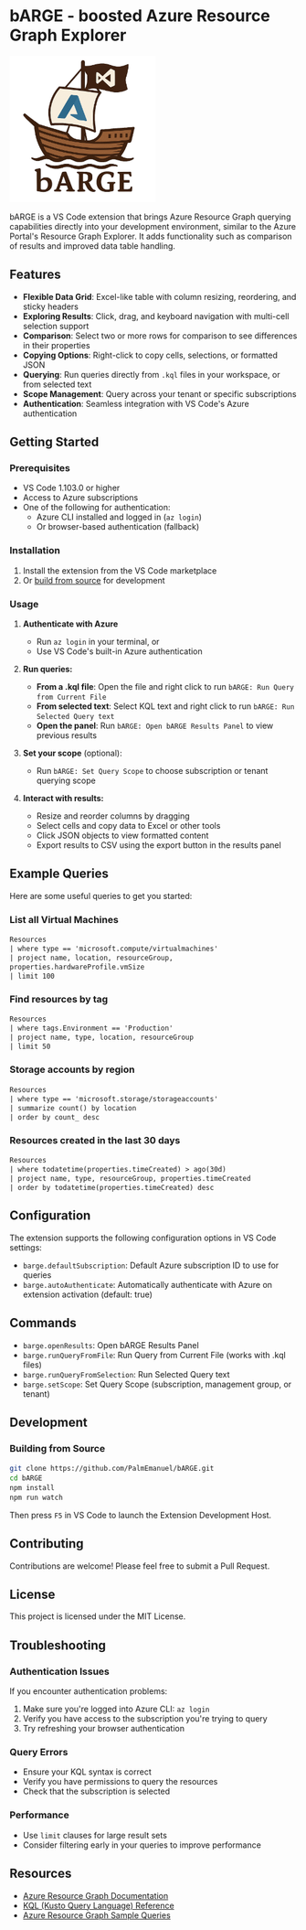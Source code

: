 # bARGE - boosted Azure Resource Graph Explorer

<img src="./media/bARGE.png" width="256">

bARGE is a VS Code extension that brings Azure Resource Graph querying capabilities directly into your development environment, similar to the Azure Portal's Resource Graph Explorer. It adds functionality such as comparison of results and improved data table handling.

## Features

- **Flexible Data Grid**: Excel-like table with column resizing, reordering, and sticky headers
- **Exploring Results**: Click, drag, and keyboard navigation with multi-cell selection support
- **Comparison**: Select two or more rows for comparison to see differences in their properties
- **Copying Options**: Right-click to copy cells, selections, or formatted JSON
- **Querying**: Run queries directly from `.kql` files in your workspace, or from selected text
- **Scope Management**: Query across your tenant or specific subscriptions
- **Authentication**: Seamless integration with VS Code's Azure authentication

## Getting Started

### Prerequisites

- VS Code 1.103.0 or higher
- Access to Azure subscriptions
- One of the following for authentication:
  - Azure CLI installed and logged in (`az login`)
  - Or browser-based authentication (fallback)

### Installation

1. Install the extension from the VS Code marketplace
2. Or [build from source](#building-from-source) for development

### Usage

1. **Authenticate with Azure**
   - Run `az login` in your terminal, or
   - Use VS Code's built-in Azure authentication

2. **Run queries:**
   - **From a .kql file**: Open the file and right click to run `bARGE: Run Query from Current File`
   - **From selected text**: Select KQL text and right click to run `bARGE: Run Selected Query text`  
   - **Open the panel**: Run `bARGE: Open bARGE Results Panel` to view previous results

3. **Set your scope** (optional):
   - Run `bARGE: Set Query Scope` to choose subscription or tenant querying scope

4. **Interact with results:**
   - Resize and reorder columns by dragging
   - Select cells and copy data to Excel or other tools
   - Click JSON objects to view formatted content
   - Export results to CSV using the export button in the results panel

## Example Queries

Here are some useful queries to get you started:

### List all Virtual Machines

```kql
Resources
| where type == 'microsoft.compute/virtualmachines'
| project name, location, resourceGroup, properties.hardwareProfile.vmSize
| limit 100
```

### Find resources by tag

```kql
Resources
| where tags.Environment == 'Production'
| project name, type, location, resourceGroup
| limit 50
```

### Storage accounts by region

```kql
Resources
| where type == 'microsoft.storage/storageaccounts'
| summarize count() by location
| order by count_ desc
```

### Resources created in the last 30 days

```kql
Resources
| where todatetime(properties.timeCreated) > ago(30d)
| project name, type, resourceGroup, properties.timeCreated
| order by todatetime(properties.timeCreated) desc
```

## Configuration

The extension supports the following configuration options in VS Code settings:

- `barge.defaultSubscription`: Default Azure subscription ID to use for queries
- `barge.autoAuthenticate`: Automatically authenticate with Azure on extension activation (default: true)

## Commands

- `barge.openResults`: Open bARGE Results Panel
- `barge.runQueryFromFile`: Run Query from Current File (works with .kql files)
- `barge.runQueryFromSelection`: Run Selected Query text
- `barge.setScope`: Set Query Scope (subscription, management group, or tenant)

## Development

### Building from Source

```bash
git clone https://github.com/PalmEmanuel/bARGE.git
cd bARGE
npm install
npm run watch
```

Then press `F5` in VS Code to launch the Extension Development Host.

## Contributing

Contributions are welcome! Please feel free to submit a Pull Request.

## License

This project is licensed under the MIT License.

## Troubleshooting

### Authentication Issues

If you encounter authentication problems:

1. Make sure you're logged into Azure CLI: `az login`
2. Verify you have access to the subscription you're trying to query
3. Try refreshing your browser authentication

### Query Errors

- Ensure your KQL syntax is correct
- Verify you have permissions to query the resources
- Check that the subscription is selected

### Performance

- Use `limit` clauses for large result sets
- Consider filtering early in your queries to improve performance

## Resources

- [Azure Resource Graph Documentation](https://docs.microsoft.com/en-us/azure/governance/resource-graph/)
- [KQL (Kusto Query Language) Reference](https://docs.microsoft.com/en-us/azure/data-explorer/kusto/query/)
- [Azure Resource Graph Sample Queries](https://docs.microsoft.com/en-us/azure/governance/resource-graph/samples/starter)
